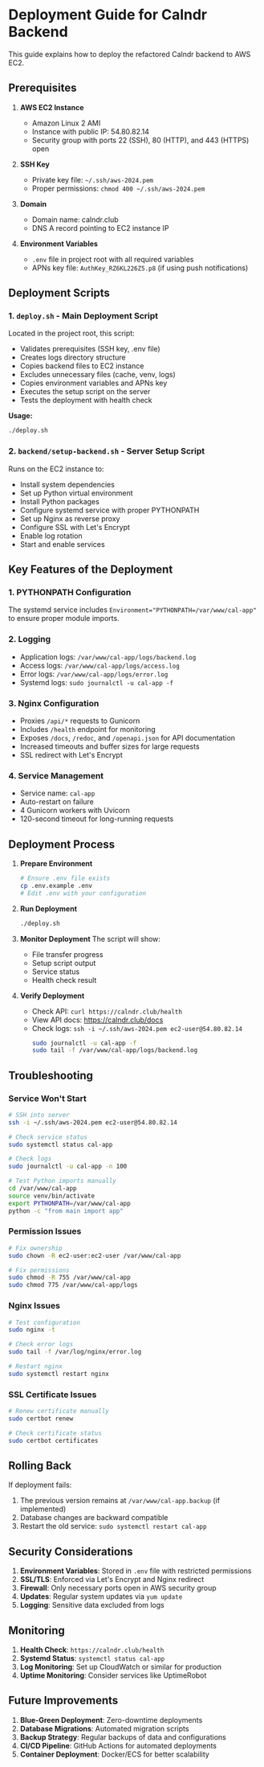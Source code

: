 # Deployment Guide for Calndr Backend

This guide explains how to deploy the refactored Calndr backend to AWS EC2.

## Prerequisites

1. **AWS EC2 Instance**
   - Amazon Linux 2 AMI
   - Instance with public IP: 54.80.82.14
   - Security group with ports 22 (SSH), 80 (HTTP), and 443 (HTTPS) open

2. **SSH Key**
   - Private key file: `~/.ssh/aws-2024.pem`
   - Proper permissions: `chmod 400 ~/.ssh/aws-2024.pem`

3. **Domain**
   - Domain name: calndr.club
   - DNS A record pointing to EC2 instance IP

4. **Environment Variables**
   - `.env` file in project root with all required variables
   - APNs key file: `AuthKey_RZ6KL226Z5.p8` (if using push notifications)

## Deployment Scripts

### 1. `deploy.sh` - Main Deployment Script

Located in the project root, this script:
- Validates prerequisites (SSH key, .env file)
- Creates logs directory structure
- Copies backend files to EC2 instance
- Excludes unnecessary files (cache, venv, logs)
- Copies environment variables and APNs key
- Executes the setup script on the server
- Tests the deployment with health check

**Usage:**
```bash
./deploy.sh
```

### 2. `backend/setup-backend.sh` - Server Setup Script

Runs on the EC2 instance to:
- Install system dependencies
- Set up Python virtual environment
- Install Python packages
- Configure systemd service with proper PYTHONPATH
- Set up Nginx as reverse proxy
- Configure SSL with Let's Encrypt
- Enable log rotation
- Start and enable services

## Key Features of the Deployment

### 1. **PYTHONPATH Configuration**
The systemd service includes `Environment="PYTHONPATH=/var/www/cal-app"` to ensure proper module imports.

### 2. **Logging**
- Application logs: `/var/www/cal-app/logs/backend.log`
- Access logs: `/var/www/cal-app/logs/access.log`
- Error logs: `/var/www/cal-app/logs/error.log`
- Systemd logs: `sudo journalctl -u cal-app -f`

### 3. **Nginx Configuration**
- Proxies `/api/*` requests to Gunicorn
- Includes `/health` endpoint for monitoring
- Exposes `/docs`, `/redoc`, and `/openapi.json` for API documentation
- Increased timeouts and buffer sizes for large requests
- SSL redirect with Let's Encrypt

### 4. **Service Management**
- Service name: `cal-app`
- Auto-restart on failure
- 4 Gunicorn workers with Uvicorn
- 120-second timeout for long-running requests

## Deployment Process

1. **Prepare Environment**
   ```bash
   # Ensure .env file exists
   cp .env.example .env
   # Edit .env with your configuration
   ```

2. **Run Deployment**
   ```bash
   ./deploy.sh
   ```

3. **Monitor Deployment**
   The script will show:
   - File transfer progress
   - Setup script output
   - Service status
   - Health check result

4. **Verify Deployment**
   - Check API: `curl https://calndr.club/health`
   - View API docs: https://calndr.club/docs
   - Check logs: `ssh -i ~/.ssh/aws-2024.pem ec2-user@54.80.82.14`
     ```bash
     sudo journalctl -u cal-app -f
     sudo tail -f /var/www/cal-app/logs/backend.log
     ```

## Troubleshooting

### Service Won't Start
```bash
# SSH into server
ssh -i ~/.ssh/aws-2024.pem ec2-user@54.80.82.14

# Check service status
sudo systemctl status cal-app

# Check logs
sudo journalctl -u cal-app -n 100

# Test Python imports manually
cd /var/www/cal-app
source venv/bin/activate
export PYTHONPATH=/var/www/cal-app
python -c "from main import app"
```

### Permission Issues
```bash
# Fix ownership
sudo chown -R ec2-user:ec2-user /var/www/cal-app

# Fix permissions
sudo chmod -R 755 /var/www/cal-app
sudo chmod 775 /var/www/cal-app/logs
```

### Nginx Issues
```bash
# Test configuration
sudo nginx -t

# Check error logs
sudo tail -f /var/log/nginx/error.log

# Restart nginx
sudo systemctl restart nginx
```

### SSL Certificate Issues
```bash
# Renew certificate manually
sudo certbot renew

# Check certificate status
sudo certbot certificates
```

## Rolling Back

If deployment fails:
1. The previous version remains at `/var/www/cal-app.backup` (if implemented)
2. Database changes are backward compatible
3. Restart the old service: `sudo systemctl restart cal-app`

## Security Considerations

1. **Environment Variables**: Stored in `.env` file with restricted permissions
2. **SSL/TLS**: Enforced via Let's Encrypt and Nginx redirect
3. **Firewall**: Only necessary ports open in AWS security group
4. **Updates**: Regular system updates via `yum update`
5. **Logging**: Sensitive data excluded from logs

## Monitoring

1. **Health Check**: `https://calndr.club/health`
2. **Systemd Status**: `systemctl status cal-app`
3. **Log Monitoring**: Set up CloudWatch or similar for production
4. **Uptime Monitoring**: Consider services like UptimeRobot

## Future Improvements

1. **Blue-Green Deployment**: Zero-downtime deployments
2. **Database Migrations**: Automated migration scripts
3. **Backup Strategy**: Regular backups of data and configurations
4. **CI/CD Pipeline**: GitHub Actions for automated deployments
5. **Container Deployment**: Docker/ECS for better scalability
